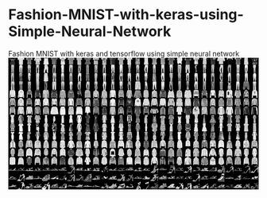 # Fashion-MNIST-with-keras-using-Simple-Neural-Network
Fashion MNIST with keras and tensorflow using simple neural network
![alt text](https://github.com/ravimaurya1/Fashion-MNIST-with-keras-using-Simple-Neural-Network/blob/master/images/mnist.png)
